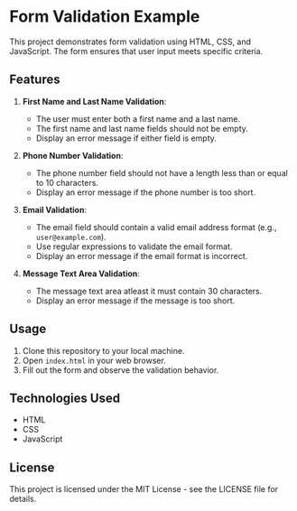 # Form Validation Example

This project demonstrates form validation using HTML, CSS, and JavaScript. The form ensures that user input meets specific criteria.

## Features

1. **First Name and Last Name Validation**:
   - The user must enter both a first name and a last name.
   - The first name and last name fields should not be empty.
   - Display an error message if either field is empty.

2. **Phone Number Validation**:
   - The phone number field should not have a length less than or equal to 10 characters.
   - Display an error message if the phone number is too short.

3. **Email Validation**:
   - The email field should contain a valid email address format (e.g., `user@example.com`).
   - Use regular expressions to validate the email format.
   - Display an error message if the email format is incorrect.

4. **Message Text Area Validation**:
   - The message text area  atleast it must contain 30 characters.
   - Display an error message if the message is too short.

## Usage

1. Clone this repository to your local machine.
2. Open `index.html` in your web browser.
3. Fill out the form and observe the validation behavior.

## Technologies Used

- HTML
- CSS
- JavaScript

## License

This project is licensed under the MIT License - see the LICENSE file for details.
